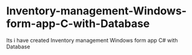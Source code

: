 # Inventory-management-Windows-form-app-C-with-Database
Its i have created Inventory management Windows form app C# with Database
